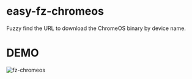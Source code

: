 # easy-fz-chromeos

Fuzzy find the URL to download the ChromeOS binary by device name.

# DEMO
![fz-chromeos](https://user-images.githubusercontent.com/63180765/156772085-d4a1ed68-0867-4675-b249-5e6e670b3963.gif)


